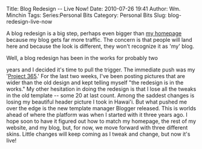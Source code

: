 Title: Blog Redesign -- Live Now!
Date: 2010-07-26 19:41
Author: Wm. Minchin
Tags: Series:Personal Bits
Category: Personal Bits
Slug: blog-redesign-live-now

A blog redesign is a big step, perhaps even bigger than [my
homepage](http://blog.minchin.ca/2010/03/minchinca-homepage-redesign.html)
because my blog gets far more traffic. The concern is that people will land
here and because the look is different, they won't recognize it as 'my' blog.
<!-- read more --> Well, a blog redesign has been in the works for probably two
years and I decided it's time to pull the trigger. The immediate push was my
'[Project 365]({filename}20100726-project-365-an-introduction.md).' For the
last two weeks, I've been posting pictures that are wider than the old design
and kept telling myself "the redesign is in the works." My other hesitation in
doing the redesign is that I lose all the tweaks in the old template -- some 20
at last count. Among the saddest changes is losing my beautiful header picture
I took in Hawai'i. But what pushed me over the edge is the new template manager
Blogger released. This is worlds ahead of where the platform was when I started
with it three years ago. I hope soon to have it figured out how to match my
homepage, the rest of my website, and my blog, but, for now, we move forward
with three different skins. Little changes will keep coming as I tweak and
change, but now it's live!
